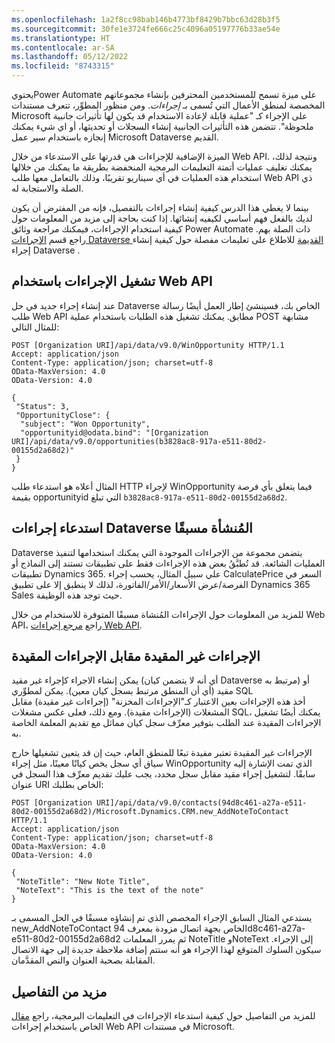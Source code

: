 ```yaml
---
ms.openlocfilehash: 1a2f8cc98bab146b4773bf8429b7bbc63d28b3f5
ms.sourcegitcommit: 30fe1e3724fe666c25c4096a05197776b33ae54e
ms.translationtype: HT
ms.contentlocale: ar-SA
ms.lasthandoff: 05/12/2022
ms.locfileid: "8743315"
---
```

يحتويPower Automate على ميزة تسمح للمستخدمين المحترفين بإنشاء مجموعاتهم المخصصة لمنطق الأعمال التي تُسمى بـ *إجراءات*. ومن منظور المطوِّر، تتعرف مستندات Microsoft على الإجراء كـ "عملية قابلة لإعادة الاستخدام قد يكون لها تأثيرات جانبية ملحوظة". تتضمن هذه التأثيرات الجانبية إنشاء السجلات أو تحديثها، أو اي شيء يمكنك إنجازه باستخدام سير عمل Microsoft Dataverse القديم.

الميزة الإضافية للإجراءات هي قدرتها على الاستدعاء من خلال Web API. ونتيجة لذلك، يمكنك تغليف عمليات أتمتة التعليمات البرمجية المنخفضة بطريقة ما يمكنك من خلالها استخدام هذه العمليات في أي سيناريو تقريبًا، وذلك بالتعامل معها طلب Web API ذي الصلة والاستجابة له.

بينما لا يغطي هذا الدرس كيفية إنشاء إجراءات بالتفصيل، فإنه من المفترض أن يكون لديك بالفعل فهم أساسي لكيفيه إنشائها. إذا كنت بحاجة إلى مزيد من المعلومات حول كيفية استخدام الإجراءات، فيمكنك مراجعة وثائق Power Automate ذات الصلة بهم. راجع قسم [الإجراءات Dataverse القديمة](/power-automate/workflow-processes/?azure-portal=true) للاطلاع على تعليمات مفصلة حول كيفية إنشاء إجراء Dataverse .

## <a name="run-actions-with-the-web-api"></a>تشغيل الإجراءات باستخدام Web API

عند إنشاء إجراء جديد في حل Dataverse الخاص بك، فسينشئ إطار العمل أيضًا رسالة طلب Web API مطابق. يمكنك تشغيل هذه الطلبات باستخدام عملية POST مشابهة للمثال التالي:

```odata
POST [Organization URI]/api/data/v9.0/WinOpportunity HTTP/1.1
Accept: application/json
Content-Type: application/json; charset=utf-8
OData-MaxVersion: 4.0
OData-Version: 4.0

{
 "Status": 3,
 "OpportunityClose": {
  "subject": "Won Opportunity",
  "opportunityid@odata.bind": "[Organization URI]/api/data/v9.0/opportunities(b3828ac8-917a-e511-80d2-00155d2a68d2)"
 }
}
```

المثال أعلاه هو استدعاء طلب HTTP لإجراء WinOpportunity فيما يتعلق بأي فرصة بقيمة opportunityid التي تبلغ ```b3828ac8-917a-e511-80d2-00155d2a68d2```.

## <a name="call-pre-built-dataverse-actions"></a>استدعاء إجراءات Dataverse المُنشأة مسبقًا

Dataverse يتضمن مجموعة من الإجراءات الموجودة التي يمكنك استخدامها لتنفيذ العمليات الشائعة. قد تُطبَّقُ بعض هذه الإجراءات فقط على تطبيقات تستند إلى النماذج أو تطبيقات Dynamics 365. علي سبيل المثال، يحسب إجراء CalculatePrice السعر في الفرصة/عرض الأسعار/الأمر/الفاتورة، لذلك لا ينطبق إلا على تطبيق Dynamics 365 Sales حيث توجد هذه الوظيفة.

للمزيد من المعلومات حول الإجراءات المُنشاة مسبقًا المتوفرة للاستخدام من خلال Web API، راجع [مرجع إجراءات Web API](/power-apps/developer/data-platform/webapi/overview/?azure-portal=true).

## <a name="unbound-vs-bound-actions"></a>الإجراءات غير المقيدة مقابل الإجراءات المقيدة

يمكن إنشاء الاجراء كإجراء غير مقيد (أي أنه لا يتضمن كيان Dataverse مرتبط به) أو مقيد (أي أن المنطق مرتبط بسجل كيان معين). يمكن لمطوِّري SQL  
أخذ هذه الإجراءات بعين الاعتبار كـ"الإجراءات المخزنة" (إجراءات غير مقيدة) مقابل المشغلات (الإجراءات مقيدة). ومع ذلك، فعلى عكس مشغلات SQL، يمكنك أيضًا تشغيل الإجراءات المقيدة عند الطلب بتوفير معرِّف سجل كيان مماثل مع تقديم المعلمة الخاصة به.

الإجراءات غير المقيدة تعتبر مفيدة تبعًا للمنطق العام، حيث إن قد يتعين تشغيلها خارج سياق أي سجل يخص كيانًا معينًا، مثل إجراء WinOpportunity الذي تمت الإشارة إليه سابقًا. لتشغيل إجراء مقيد مقابل سجل محدد، يجب عليك تقديم معرِّف هذا السجل في عنوان URI الخاص بطلبك:

```odata
POST [Organization URI]/api/data/v9.0/contacts(94d8c461-a27a-e511-80d2-00155d2a68d2)/Microsoft.Dynamics.CRM.new_AddNoteToContact HTTP/1.1
Accept: application/json
Content-Type: application/json; charset=utf-8
OData-MaxVersion: 4.0
OData-Version: 4.0

{
 "NoteTitle": "New Note Title",
 "NoteText": "This is the text of the note"
}
```

يستدعي المثال السابق الإجراء المخصص الذي تم إنشاؤه مسبقًا في الحل المسمى بـ new_AddNoteToContact الخاص بجهة اتصال مزودة بمعرف 94d8c461-a27a-e511-80d2-00155d2a68d2 ثم يمرر المعلمات NoteTitle وNoteText إلى الإجراء. سيكون السلوك المتوقع لهذا الإجراء هو أنه ستتم إضافة ملاحظة جديدة إلى جهة الاتصال المقابلة بصحبة العنوان والنص المقدَّمان.

## <a name="more-details"></a>مزيد من التفاصيل

للمزيد من التفاصيل حول كيفية استدعاء الإجراءات في التعليمات البرمجية، راجع [مقال](/power-apps/developer/common-data-service/webapi/use-web-api-actions/?azure-portal=true) الخاص باستخدام إجراءات Web API في مستندات Microsoft.

